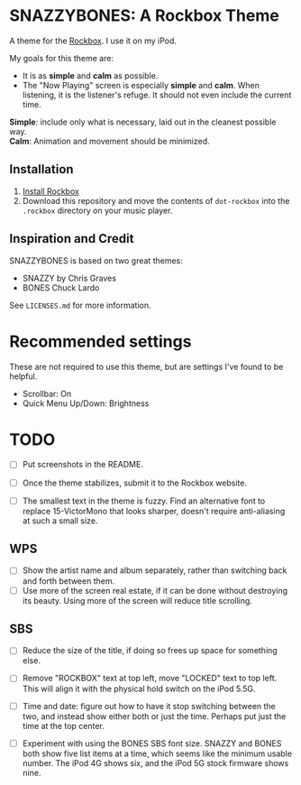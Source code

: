 # SNAZZYBONES: A Rockbox Theme

A theme for the [Rockbox](https://en.wikipedia.org/wiki/Rockbox). I use it on my iPod.

My goals for this theme are:
- It is as **simple** and **calm** as possible.
- The "Now Playing" screen is especially **simple** and **calm**. When listening, it is the listener's refuge. It should not even include the current time.


**Simple**: include only what is necessary, laid out in the cleanest possible way.  
**Calm**: Animation and movement should be minimized.


## Installation

1. [Install Rockbox](https://www.rockbox.org/download/)
1. Download this repository and move the contents of `dot-rockbox` into the `.rockbox` directory on your music player.

## Inspiration and Credit

SNAZZYBONES is based on two great themes:
- SNAZZY by Chris Graves
- BONES Chuck Lardo

See `LICENSES.md` for more information.

# Recommended settings

These are not required to use this theme, but are settings I've found to be helpful.
- Scrollbar: On
- Quick Menu Up/Down: Brightness


# TODO

- [ ] Put screenshots in the README.
- [ ] Once the theme stabilizes, submit it to the Rockbox website.
- [ ] The smallest text in the theme is fuzzy. Find an alternative font to replace 15-VictorMono that looks sharper, doesn't require anti-aliasing at such a small size.


## WPS
- [ ] Show the artist name and album separately, rather than switching back and forth between them.
- [ ] Use more of the screen real estate, if it can be done without destroying its beauty. Using more of the screen will reduce title scrolling.

## SBS
- [ ] Reduce the size of the title, if doing so frees up space for something else.
- [ ] Remove "ROCKBOX" text at top left, move "LOCKED" text to top left. This will align it with the physical hold switch on the iPod 5.5G.
- [ ] Time and date: figure out how to have it stop switching between the two, and instead show either both or just the time. Perhaps put just the time at the top center.
- [ ] Experiment with using the BONES SBS font size. SNAZZY and BONES both show five list items at a time, which seems like the minimum usable number. The iPod 4G shows six, and the iPod 5G stock firmware shows nine.



